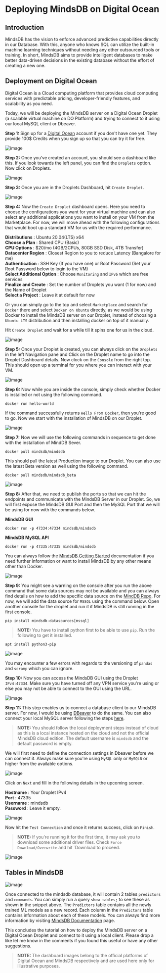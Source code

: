 # Deploying MindsDB on Digital Ocean

## Introduction
MindsDB has the vision to enforce advanced predictive capabilities directly in our Database. With this, anyone who knows SQL can utilize the built-in machine learning techniques without needing any other outsourced tools or training. In short, MindsDB aims to provide intelligent databases to make better data-driven decisions in the existing database without the effort of creating a new one. 


## Deployment on Digital Ocean
Digital Ocean is a Cloud computing platform that provides cloud computing services with predictable pricing, developer-friendly features, and scalability as you need.

Today, we will be deploying the MindsDB server on a Digital Ocean Droplet (a scalable virtual machine on DO Platform) and trying to connect to it using our local MySQL client or Dbeaver.

**Step 1:** Sign up for a [Digital Ocean](https://try.digitalocean.com/freetrialoffer/) account if you don't have one yet. They provide 100$ Credits when you sign up so that you can try it for free.

![image](DOSignup.PNG)

**Step 2:** Once you've created an account, you should see a dashboard like this. If you look towards the left panel, you can find the `Droplets` option. Now click on Droplets.

![image](DoDashboard.PNG)

**Step 3:** Once you are in the Droplets Dashboard, hit `Create Droplet`.

![image](DropletDash.PNG)

**Step 4:** Now the `Create Droplet` dashboard opens. Here you need to choose the configurations you want for your virtual machine and can also select any additional applications you want to install on your VM from the Marketplace. For now, we will move ahead with the following configurations that would boot up a standard VM for us with the required performance.

**Distributions** : Ubuntu 20.04(LTS) x64 <br/>
**Choose a Plan** : Shared CPU (Basic) <br/>
**CPU Options** : $20/mo (4GB/2CPUs, 80GB SSD Disk, 4TB Transfer) <br/>
**Datacenter Region** : Closest Region to you to reduce Latency (Bangalore for me) <br/>
**Authentication** : SSH Key (If you have one) or Root Password (Set your Root Password below to login to the VM) <br/>
**Select Additional Option** : Choose `Monitoring` and `IPv6` which are free services <br/>
**Finalize and Create** : Set the number of Droplets you want (1 for now) and the Name of Droplet <br/>
**Select a Project** : Leave it at default for now

Or you can simply go to the top and select `Marketplace` and search for `Docker` there and select `Docker on Ubuntu` directly, as we would be using Docker to install the MindsDB server on our Droplet, instead of choosing a `Ubuntu LTS` distribution and then installing docker on top of it manually.

Hit `Create Droplet` and wait for a while till it spins one for us in the cloud.

![image](CreateDropletDash.PNG)

**Step 5:** Once your Droplet is created, you can always click on the `Droplets` in the left Navigation pane and Click on the Droplet name to go into the Droplet Dashboard details. Now clock on the `Console` from the right top. This should open up a terminal for you where you can interact with your VM.

![image](CreatedDroplet.PNG)

**Step 6:** Now while you are inside the console, simply check whether Docker is installed or not using the following command.

```
docker run hello-world
```
If the command successfully returns `Hello From Docker`, then you're good to go. Now we start with the installation of MindsDB on our Droplet.

![image](DockerHello.PNG)

**Step 7:** Now we will use the following commands in sequence to get done with the installation of MindDB Sever.

```
docker pull mindsdb/mindsdb
```

This should pull the latest Production image to our Droplet. You can also use the latest Beta version as well using the following command.

```
docker pull mindsdb/mindsdb_beta
```

![image](DockerMindsDB.PNG)

**Step 8:** After that, we need to publish the ports so that we can hit the endpoints and communicate with the MindsDB Server in our Droplet. So, we will first expose the MindsDB GUI Port and then the MySQL Port that we will be using for now with the commands below.

**MindsDB GUI**
```
docker run -p 47334:47334 mindsdb/mindsdb
```

**MindsDB MySQL API**
```
docker run -p 47335:47335 mindsdb/mindsdb
```

You can always follow the [MindsDB Getting Started](https://docs.mindsdb.com/info/) documentation if you need further information or want to install MindsDB by any other means other than Docker.

![image](DockerRunMindsDB.PNG)

**Step 9:** You might see a warning on the console after you run the above command that some data sources may not be available and you can always find details on how to add the specific data source on the [MindDB Repo](https://github.com/mindsdb/datasources#installing-additional-dependencies). For now, we will add the data source for `MSSQL` using the command below. Open another console for the droplet and run it if MindsDB is still running in the first console.

```
pip install mindsdb-datasources[mssql]
```

> **NOTE:** You have to install python first to be able to use `pip`. Run the following to get it installed.

```
apt install python3-pip
```

![image](Datasources.PNG)

You may encounter a few errors with regards to the versioning of `pandas` and `scramp` which you can ignore.

**Step 10:** Now you can access the MindsDB GUI using the Droplet `IPv4:47334`. Make sure you have turned off any VPN service you're using or else you may not be able to connect to the GUI using the URL.

![image](MindsDbGUI.PNG)

**Step 11:** This step enables us to connect a database client to our MindsDB server. For now, I would be using [DBeaver](https://dbeaver.io/) to do the same. You can also connect your local MySQL server following the steps [here](https://docs.mindsdb.com/sql/connect/cloud/).

> **NOTE:** You should follow the local deployment steps instead of cloud as this is a local instance hosted on the cloud and not the official MindsDB cloud edition. The default username is `mindsdb` and the default password is empty.

We will first need to define the connection settings in Dbeaver before we can connect it. Always make sure you're using `MySQL` only or `MySQL8` or higher from the available options.

![image](DBeaverConnect.PNG)

Click on `Next` and fill in the following details in the upcoming screen.

**Hostname** : Your Droplet IPv4 <br/>
**Port** : 47335 <br/>
**Username** : mindsdb <br/>
**Password** : Leave it empty. <br/>

![image](DBeaverConnect2.PNG)

Now hit the `Test Connection` and once it returns success, click on `Finish`.

> **NOTE:** If you're running it for the first time, it may ask you to download some additional driver files. Check `Force Download/Overwrite` and hit `Download to proceed.

![image](Driver.PNG)

## Tables in MindsDB

![image](Tables.PNG)

Once connected to the mindsdb database, it will contain 2 tables `predictors` and `commands`. You can simply run a query `show tables;` to see these as shown in the snippet above.
The `Predictors` table contains all the newly trained ML models as a new record. Each column in the `Predictors` table contains information about each of these models. You can always find more information by visiting [MindsDB Documentation](https://docs.mindsdb.com/sql/connect/local/) page.

This concludes the tutorial on how to deploy the MindsDB server on a Digital Ocean Droplet and connect to it using a local client. Please drop a like let me know in the comments if you found this useful or have any other suggestions.

> **NOTE:** The dashboard images belong to the official platforms of Digital Ocean and MindsDB respectively and are used here only for illustrative purposes.
